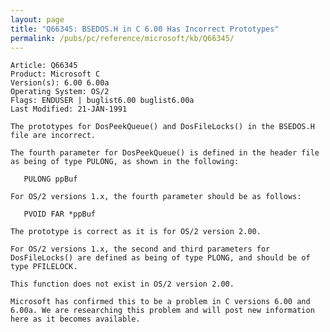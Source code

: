 ```yaml
---
layout: page
title: "Q66345: BSEDOS.H in C 6.00 Has Incorrect Prototypes"
permalink: /pubs/pc/reference/microsoft/kb/Q66345/
---
```


	Article: Q66345
	Product: Microsoft C
	Version(s): 6.00 6.00a
	Operating System: OS/2
	Flags: ENDUSER | buglist6.00 buglist6.00a
	Last Modified: 21-JAN-1991
	
	The prototypes for DosPeekQueue() and DosFileLocks() in the BSEDOS.H
	file are incorrect.
	
	The fourth parameter for DosPeekQueue() is defined in the header file
	as being of type PULONG, as shown in the following:
	
	   PULONG ppBuf
	
	For OS/2 versions 1.x, the fourth parameter should be as follows:
	
	   PVOID FAR *ppBuf
	
	The prototype is correct as it is for OS/2 version 2.00.
	
	For OS/2 versions 1.x, the second and third parameters for
	DosFileLocks() are defined as being of type PLONG, and should be of
	type PFILELOCK.
	
	This function does not exist in OS/2 version 2.00.
	
	Microsoft has confirmed this to be a problem in C versions 6.00 and
	6.00a. We are researching this problem and will post new information
	here as it becomes available.
